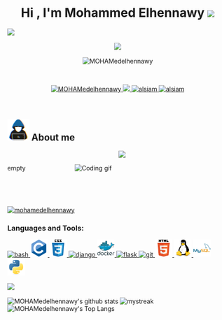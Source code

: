 
  <h1 align="center"><b>Hi , I'm Mohammed Elhennawy </b><img src="https://media.giphy.com/media/hvRJCLFzcasrR4ia7z/giphy.gif" width="35"></h1>

  <a href="https://www.youtube.com/watch?v=dQw4w9WgXcQ"><img src="https://user-images.githubusercontent.com/73097560/115834477-dbab4500-a447-11eb-908a-139a6edaec5c.gif"></a>

  <!--  -->
  <p align="center">
    <a href="https://github.com/DenverCoder1/readme-typing-svg"><img src="https://readme-typing-svg.herokuapp.com?font=Time+New+Roman&color=cyan&size=25&center=true&vCenter=true&width=600&height=100&lines=Welcome+To+My+Githup+Profile..&hearts;++;Self-taught+Front-End+Developer,;Software+Engineer+Student,;Problem+Solver,;Active+Learner/Researcher,;Love+to+learn+new+stuffs..<3"></a>

  </p>

  <p align="center"> 
    <img src="https://komarev.com/ghpvc/?username=MOHAMedelhennawy&label=Profile%20views&color=0047AB&style=plastic?" alt="MOHAMedelhennawy" height=25px, width=160px/> 
    <!---
      <a href = "https://commits.top/egypt.html" target="_blank">
        <img src="https://aktive.tk/egypt/MOHAMedelhennawy?color=red" alt="Most Active Users" target="_blank" height=25px, width=250px/> 
      </a>
    -->
  </p>

  <br>

  <p align="center">
  <a href="https://www.linkedin.com/in/mohamed-elhennawy-b28703255/" target="_blank">
    <img src="https://img.shields.io/badge/LinkedIn-0077B5?style=for-the-badge&logo=linkedin&logoColor=white" alt="MOHAMedelhennawy"/>
  </a>
  <!-- <a href="https://dev.to/MOHAMedelhennawy" target="_blank">
    <img src="https://img.shields.io/badge/dev.to-0A0A0A?style=for-the-badge&logo=dev.to&logoColor=white" alt="MOHAMedelhennawy" />
  </a> -->
  <a href="https://twitter.com/el7ennawy2002" target="_blank">
    <img src="https://img.shields.io/badge/Twitter-1DA1F2?style=for-the-badge&logo=twitter&logoColor=white" />
  </a>
  <a href="https://www.instagram.com/mohamedmelhennawy/" target="_blank">
    <img src="https://img.shields.io/badge/Instagram-fe4164?style=for-the-badge&logo=instagram&logoColor=white" alt="alsiam" />
  </a> 
  <a href="https://www.facebook.com/mohamedmohamed.elhennawy" target="_blank">
    <img src="https://img.shields.io/badge/Facebook-20BEFF?&style=for-the-badge&logo=facebook&logoColor=white" alt="alsiam"  />
    </a> 
  </p>
  <br />

  <!-- About Section -->
  ## <picture><img src = "https://github.com/0xAbdulKhalid/0xAbdulKhalid/raw/main/assets/mdImages/about_me.gif" width = 50px></picture> **About me**

  <picture> <img align="right" src="https://github.com/7oSkaaa/7oSkaaa/blob/main/Images/Right_Side.gif?raw=true" width = 250px></picture>

  <br>

  <p>
  <img align="right" width="350" src="/assets/programmer.gif" alt="Coding gif" />
    
  empty

  </p>

  <br/>
  <br/>
  <br/>



  <p align="left"> <a href="https://github.com/ryo-ma/github-profile-trophy"><img src="https://github-profile-trophy.vercel.app/?username=mohamedelhennawy" alt="mohamedelhennawy" /></a> </p>


  <h3 align="left">Languages and Tools:</h3>
  <p align="left"> <a href="https://www.gnu.org/software/bash/" target="_blank" rel="noreferrer"> <img src="https://www.vectorlogo.zone/logos/gnu_bash/gnu_bash-icon.svg" alt="bash" width="40" height="40"/> </a> <a href="https://www.cprogramming.com/" target="_blank" rel="noreferrer"> <img src="https://raw.githubusercontent.com/devicons/devicon/master/icons/c/c-original.svg" alt="c" width="40" height="40"/> </a> <a href="https://www.w3schools.com/css/" target="_blank" rel="noreferrer"> <img src="https://raw.githubusercontent.com/devicons/devicon/master/icons/css3/css3-original-wordmark.svg" alt="css3" width="40" height="40"/> </a> <a href="https://www.djangoproject.com/" target="_blank" rel="noreferrer"> <img src="https://cdn.worldvectorlogo.com/logos/django.svg" alt="django" width="40" height="40"/> </a> <a href="https://www.docker.com/" target="_blank" rel="noreferrer"> <img src="https://raw.githubusercontent.com/devicons/devicon/master/icons/docker/docker-original-wordmark.svg" alt="docker" width="40" height="40"/> </a> <a href="https://flask.palletsprojects.com/" target="_blank" rel="noreferrer"> <img src="https://www.vectorlogo.zone/logos/pocoo_flask/pocoo_flask-icon.svg" alt="flask" width="40" height="40"/> </a> <a href="https://git-scm.com/" target="_blank" rel="noreferrer"> <img src="https://www.vectorlogo.zone/logos/git-scm/git-scm-icon.svg" alt="git" width="40" height="40"/> </a> <a href="https://www.w3.org/html/" target="_blank" rel="noreferrer"> <img src="https://raw.githubusercontent.com/devicons/devicon/master/icons/html5/html5-original-wordmark.svg" alt="html5" width="40" height="40"/> </a> <a href="https://www.linux.org/" target="_blank" rel="noreferrer"> <img src="https://raw.githubusercontent.com/devicons/devicon/master/icons/linux/linux-original.svg" alt="linux" width="40" height="40"/> </a> <a href="https://www.mysql.com/" target="_blank" rel="noreferrer"> <img src="https://raw.githubusercontent.com/devicons/devicon/master/icons/mysql/mysql-original-wordmark.svg" alt="mysql" width="40" height="40"/> </a> <a href="https://www.python.org" target="_blank" rel="noreferrer"> <img src="https://raw.githubusercontent.com/devicons/devicon/master/icons/python/python-original.svg" alt="python" width="40" height="40"/> </a> </p>

  <a href="https://www.youtube.com/watch?v=dQw4w9WgXcQ"><img src="https://user-images.githubusercontent.com/73097560/115834477-dbab4500-a447-11eb-908a-139a6edaec5c.gif"></a>

  ![MOHAMedelhennawy's github stats](https://github-readme-stats.vercel.app/api?username=MOHAMedelhennawy&show_icons=true&theme=tokyonight)
  <img src="https://github-readme-streak-stats.herokuapp.com/?user=MOHAMedelhennawy&theme=tokyonight" alt="mystreak"/>
  ![MOHAMedelhennawy's Top Langs](https://github-readme-stats.vercel.app/api/top-langs/?username=MOHAMedelhennawy&theme=tokyonight&layout=compact)
